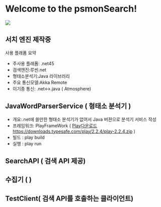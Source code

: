 # Welcome to the psmonSearch!
![](http://git.webnori.com/psmon/proxyserver/uploads/a3ece9fdec1a5cc6f0d65227883fdcad/%EA%B8%B0%EC%B4%88%EA%B5%AC%EC%A1%B0.PNG)

## 서치 엔진 제작중

사용 플래폼 요약

* 주사용 플래폼: .net45
* 검색엔진:루씬.net
* 형태소분석기:Java 라이브러리
* 주요 통신모델:Akka Remote
* 이기종 통신: .net<->.java ( Atmosphere)

## JavaWordParserService ( 형태소 분석기 )

* 개요:.net에 쓸만한 형태소 분석기가 없어서 Java 버젼으로 분석기 서비스 작성
* 프레임워크: PlayFrameWork ( [Play다운로드](https://downloads.typesafe.com/play/2.2.4/play-2.2.4.zip) https://downloads.typesafe.com/play/2.2.4/play-2.2.4.zip )
* 빌드 : play build
* 실행 : play run



## SearchAPI ( 검색 API 제공)

## 수집기  (  )

## TestClient( 검색 API를 호출하는 클라이언트)


  



 







